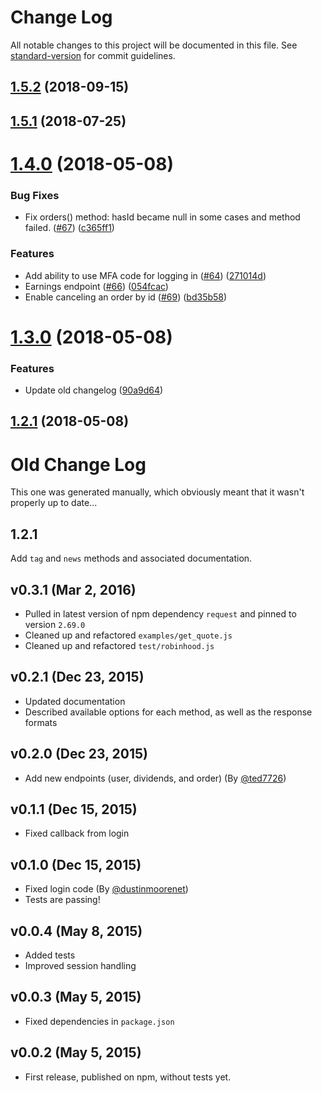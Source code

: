 # Change Log

All notable changes to this project will be documented in this file. See [standard-version](https://github.com/conventional-changelog/standard-version) for commit guidelines.

<a name="1.5.2"></a>
## [1.5.2](https://github.com/aurbano/robinhood-node/compare/v1.5.1...v1.5.2) (2018-09-15)



<a name="1.5.1"></a>
## [1.5.1](https://github.com/aurbano/robinhood-node/compare/v1.5.0...v1.5.1) (2018-07-25)



<a name="1.4.0"></a>
# [1.4.0](https://github.com/aurbano/robinhood-node/compare/v1.3.0...v1.4.0) (2018-05-08)


### Bug Fixes

* Fix orders() method: hasId became null in some cases and method failed. ([#67](https://github.com/aurbano/robinhood-node/issues/67)) ([c365ff1](https://github.com/aurbano/robinhood-node/commit/c365ff1))


### Features

* Add ability to use MFA code for logging in ([#64](https://github.com/aurbano/robinhood-node/issues/64)) ([271014d](https://github.com/aurbano/robinhood-node/commit/271014d))
* Earnings endpoint ([#66](https://github.com/aurbano/robinhood-node/issues/66)) ([054fcac](https://github.com/aurbano/robinhood-node/commit/054fcac))
* Enable canceling an order by id ([#69](https://github.com/aurbano/robinhood-node/issues/69)) ([bd35b58](https://github.com/aurbano/robinhood-node/commit/bd35b58))



<a name="1.3.0"></a>
# [1.3.0](https://github.com/aurbano/robinhood-node/compare/v1.2.1...v1.3.0) (2018-05-08)


### Features

* Update old changelog ([90a9d64](https://github.com/aurbano/robinhood-node/commit/90a9d64))



<a name="1.2.1"></a>
## [1.2.1](https://github.com/aurbano/robinhood-node/compare/v1.2.0...v1.2.1) (2018-05-08)



# Old Change Log

This one was generated manually, which obviously meant that it wasn't properly up to date...

## 1.2.1

Add `tag` and `news` methods and associated documentation.

## v0.3.1 (Mar 2, 2016)

* Pulled in latest version of npm dependency `request` and pinned to version `2.69.0`
* Cleaned up and refactored `examples/get_quote.js`
* Cleaned up and refactored `test/robinhood.js`

## v0.2.1 (Dec 23, 2015)

* Updated documentation
* Described available options for each method, as well as the response formats

## v0.2.0 (Dec 23, 2015)

* Add new endpoints (user, dividends, and order) (By [@ted7726](https://github.com/ted7726))

## v0.1.1 (Dec 15, 2015)

* Fixed callback from login

## v0.1.0 (Dec 15, 2015)

* Fixed login code (By [@dustinmoorenet](https://github.com/dustinmoorenet))
* Tests are passing!

## v0.0.4 (May 8, 2015)

* Added tests
* Improved session handling

## v0.0.3 (May 5, 2015)

* Fixed dependencies in `package.json`

## v0.0.2 (May 5, 2015)

* First release, published on npm, without tests yet.
